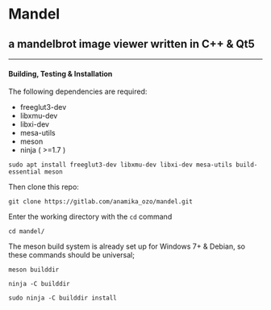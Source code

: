 # Mandel

## a mandelbrot image viewer written in C++ & Qt5

-----



#### Building, Testing & Installation

The following dependencies are required:

- freeglut3-dev
- libxmu-dev 
- libxi-dev
- mesa-utils
- meson
- ninja ( >=1.7 )

`sudo apt install freeglut3-dev libxmu-dev libxi-dev mesa-utils build-essential meson`

Then clone this repo:

`git clone https://gitlab.com/anamika_ozo/mandel.git`

Enter the working directory with the `cd` command

`cd mandel/`

The meson build system is already set up for Windows 7+ & Debian, so these commands should be universal;

`meson builddir`

`ninja -C builddir`

`sudo ninja -C builddir install`


